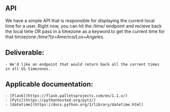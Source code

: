 ## API
We have a simple API that is responsible for displaying the current local time for a user. 
Right now, you can hit the */time/* endpoint and recieve back the local time OR pass in a timezone as a 
keyword to get the current time for that timzezone */time?tz=America/Los+Angeles*. 

## Deliverable:
    - We'd like an endpoint that would return back all the current times in all US timezones.

## Applicable documentation:
    - [Flask](https://flask.palletsprojects.com/en/1.1.x/)
    - [Pytz](https://pythonhosted.org/pytz/)
    - [datetime](https://docs.python.org/3/library/datetime.html)